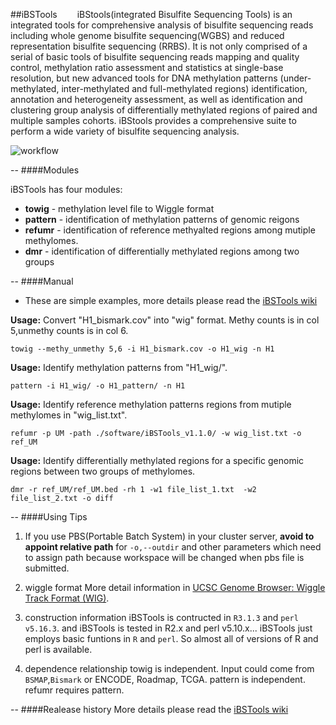 
##iBSTools
&emsp;&emsp;iBStools(integrated Bisulfite Sequencing Tools) is an integrated tools for comprehensive analysis of bisulfite sequencing reads including whole genome bisulfite sequencing(WGBS) and reduced representation bisulfite sequencing (RRBS). It is not only comprised of a serial of basic tools of bisulfite sequencing reads mapping and quality control, methylation ratio assessment and statistics at single-base resolution, but new advanced tools for DNA methylation patterns (under-methylated, inter-methylated and full-methylated regions) identification, annotation and heterogeneity assessment, as well as identification and clustering group analysis of differentially methylated regions of paired and multiple samples cohorts. iBStools provides a comprehensive suite  to perform a wide  variety of bisulfite sequencing analysis.

![workflow](https://github.com/methylation/iBSTools/blob/master/imgs/workflow.png "foo")

--
####Modules

iBSTools has four modules:
* **towig** - methylation level file to Wiggle format
* **pattern** - identification of methylation patterns  of genomic reigons
* **refumr** - identification of reference methyalted regions among mutiple methylomes.
* **dmr** - identification of differentially methylated regions among two groups

--
####Manual

* These are simple examples, more details please read the [iBSTools wiki](https://github.com/methylation/iBSTools/wiki)

__Usage:__ Convert "H1_bismark.cov" into "wig" format. Methy counts is in col 5,unmethy counts is in col 6.
```shell
towig --methy_unmethy 5,6 -i H1_bismark.cov -o H1_wig -n H1
```
__Usage:__ Identify methylation patterns from "H1_wig/".
```shell
pattern -i H1_wig/ -o H1_pattern/ -n H1
```
__Usage:__ Identify reference methylation patterns regions from mutiple methylomes in "wig_list.txt".
```shell
refumr -p UM -path ./software/iBSTools_v1.1.0/ -w wig_list.txt -o ref_UM
```
__Usage:__ Identify differentially methylated regions for a specific genomic regions between two groups of methylomes.
```shell
dmr -r ref_UM/ref_UM.bed -rh 1 -w1 file_list_1.txt  -w2 file_list_2.txt -o diff
```

--
####Using Tips

1. If you use PBS(Portable Batch System) in your cluster server, **avoid to appoint relative path** for `-o,--outdir` and other parameters which need to assign path because workspace will be changed when pbs file is submitted. 

2. wiggle format
More detail information in [UCSC Genome Browser: Wiggle Track Format (WIG)](http://genome.ucsc.edu/goldenPath/help/wiggle.html).

3. construction information
iBSTools is contructed in `R3.1.3` and `perl v5.16.3`. 
and iBSTools is tested in R2.x and perl v5.10.x... 
iBSTools just employs basic funtions in `R` and `perl`. So almost all of versions of R and perl is available.

4. dependence relationship
towig is independent. Input could come from `BSMAP`,`Bismark` or ENCODE, Roadmap, TCGA.
pattern is independent. 
refumr requires pattern. 

--
####Realease history
More details please read the [iBSTools wiki](https://github.com/methylation/iBSTools/wiki)

